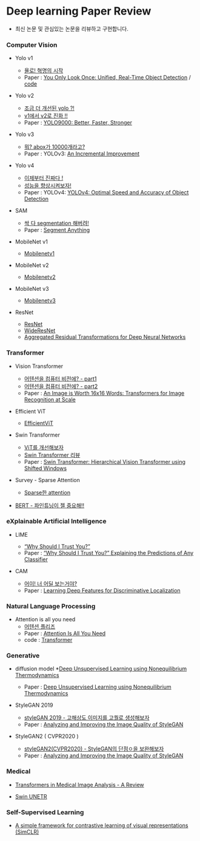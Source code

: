 # Deep learning Paper Review

* 최신 논문 및 관심있는 논문을 리뷰하고 구현합니다.


### Computer Vision 

* Yolo v1
  * [욜로! 혁명의 시작](https://minyoungxi.tistory.com/53)
  * Paper : [You Only Look Once: Unified, Real-Time Object Detection](https://arxiv.org/abs/1506.02640) / [code](https://velog.io/@minyoungxi/YOLO-v1-%EC%9D%B4%EB%AF%B8%EC%A7%80%EC%97%90%EC%84%9C-%EA%B0%9D%EC%B2%B4-%ED%83%90%EC%A7%80%EB%A5%BC-%ED%95%B4%EB%B3%BC%EA%B9%8C-%EB%85%BC%EB%AC%B8-%EA%B5%AC%ED%98%84-part1.-model)
 
* Yolo v2
  * [조금 더 개선된 yolo ?!](https://velog.io/@minyoungxi/yolo-v2-%EC%A1%B0%EA%B8%88-%EB%8D%94-%EA%B0%9C%EC%84%A0%EB%90%9C-yolo-%EB%85%BC%EB%AC%B8-%EB%A6%AC%EB%B7%B0)
  * [v1에서 v2로 진화 !!](https://velog.io/@minyoungxi/yolov2-v1%EC%97%90%EC%84%9C-v2%EB%A1%9C-%EC%A7%84%ED%99%94-%EB%AA%A8%EB%8D%B8-%EB%85%BC%EB%AC%B8-%EB%A6%AC%EB%B7%B0)
  * Paper : [YOLO9000: Better, Faster, Stronger](https://arxiv.org/abs/1612.08242)
 
* Yolo v3
  * [뭐? abox가 10000개라고?](https://velog.io/@minyoungxi/YOLOv3-%EB%AD%90-abox%EA%B0%80-10000%EA%B0%9C%EB%9D%BC%EA%B3%A0-%EB%85%BC%EB%AC%B8-%EB%A6%AC%EB%B7%B0)
  * Paper : YOLOv3: [An Incremental Improvement](https://arxiv.org/abs/1804.02767)

* Yolo v4
  * [이제부터 진짜다 !](https://velog.io/@minyoungxi/YOLO-v4-%EC%9D%B4%EC%A0%9C%EB%B6%80%ED%84%B0-%EC%A7%84%EC%A7%9C%EB%8B%A4-%EB%85%BC%EB%AC%B8-%EB%A6%AC%EB%B7%B0-part1)
  * [성능을 향상시켜보자!](https://velog.io/@minyoungxi/YOLO-v4-%EC%84%B1%EB%8A%A5%EC%9D%84-%ED%96%A5%EC%83%81%EC%8B%9C%EC%BC%9C%EB%B3%B4%EC%9E%90-%EB%85%BC%EB%AC%B8-%EB%A6%AC%EB%B7%B0-part2)
  * Paper : YOLOv4: [YOLOv4: Optimal Speed and Accuracy of Object Detection](https://arxiv.org/abs/2004.10934)
 
* SAM
  * [싹 다 segmentation 해버려! ](https://minyoungxi.tistory.com/91)
  * Paper : [Segment Anything](https://arxiv.org/abs/2304.02643)

* MobileNet v1
  * [Mobilenetv1](https://publish.obsidian.md/minyoungxi/Paper/Basic/Mobilenet/MobileNets+-+Efficient+Convolutional+Neural+Networks+for+Mobile+Vision+Applications)
 
* MobileNet v2
  * [Mobilenetv2](https://publish.obsidian.md/minyoungxi/Paper/Basic/Mobilenet/MobileNetV2+-+Inverted+Residuals+and+Linear+Bottlenecks)

* MobileNet v3
  * [Mobilenetv3](https://publish.obsidian.md/minyoungxi/Paper/Basic/Mobilenet/MobileNetV3)
 
* ResNet
  * [ResNet](https://publish.obsidian.md/minyoungxi/Paper/Basic/ResNet/ResNet+-+Deep+Residual+Learning+for+Image+Recognition)
  * [WideResNet](https://publish.obsidian.md/minyoungxi/Paper/Basic/ResNet/Wide+Residual+Networks)
  * [Aggregated Residual Transformations for Deep Neural Networks](https://publish.obsidian.md/minyoungxi/Paper/Basic/ResNet/Aggregated+Residual+Transformations+for+Deep+Neural+Networks)
 

### Transformer

* Vision Transformer
  * [어텐션을 컴퓨터 비전에? - part1](https://minyoungxi.tistory.com/51)
  * [어텐션을 컴퓨터 비전에? - part2](https://minyoungxi.tistory.com/52)
  * Paper : [An Image is Worth 16x16 Words: Transformers for Image Recognition at Scale](https://arxiv.org/abs/2010.11929)
 
* Efficient ViT
  * [EfficientViT](https://publish.obsidian.md/minyoungxi/Paper/Transformer/Vision+Transformer/EfficientViT+-+Memory+Efficient+Vision+Transformer+with+Cascaded+Group+Attention)

* Swin Transformer
  * [ViT를 개선해보자](https://minyoungxi.tistory.com/56)
  * [Swin Transformer 리뷰](https://publish.obsidian.md/minyoungxi/Paper/Transformer/Swin+transformer+-+Hierarchical+vision+transformer+using+shifted+windows)
  * Paper : [Swin Transformer: Hierarchical Vision Transformer using Shifted Windows](https://arxiv.org/abs/2103.14030)
 
* Survey - Sparse Attention
   * [Sparse한 attention](https://publish.obsidian.md/minyoungxi/Paper/Transformer/survey/Sparse+Attention)
 
* [BERT - 파인튜닝이 젤 중요해!!](https://publish.obsidian.md/minyoungxi/Paper/Transformer/NLP/BERT+-+Pre-training+of+Deep+Bidirectional+Transformers+for+Language+Understanding) 

### eXplainable Artificial Intelligence

* LIME
  * [“Why Should I Trust You?”](https://velog.io/@minyoungxi/LIME-Why-Should-I-Trust-You)
  * Paper : [“Why Should I Trust You?” Explaining the Predictions of Any Classifier](https://arxiv.org/pdf/1602.04938.pdf)

* CAM
  * [어이! 너 어딜 보는거야?](https://minyoungxi.tistory.com/55)
  * Paper : [Learning Deep Features for Discriminative Localization](https://arxiv.org/pdf/1512.04150.pdf)

### Natural Language Processing 

* Attention is all you need
  * [어텐션 플리즈](https://minyoungxi.tistory.com/71)
  * Paper : [Attention Is All You Need](https://arxiv.org/abs/1706.03762)
  * code : [Transformer](https://github.com/minyoungci/DeepLearning_Paper/tree/master/attention%20is%20all%20you%20need)



### Generative 
* diffusion model
  *[Deep Unsupervised Learning using Nonequilibrium Thermodynamics](https://minyoungxi.tistory.com/64)
  * Paper : [Deep Unsupervised Learning using Nonequilibrium Thermodynamics](https://arxiv.org/abs/1503.03585)

* StyleGAN 2019
  * [styleGAN 2019 - 고해상도 이미지를 고퀄로 생성해보자](https://minyoungxi.tistory.com/42)
  * Paper : [Analyzing and Improving the Image Quality of StyleGAN](https://arxiv.org/pdf/1912.04958.pdf)
 
* StyleGAN2 ( CVPR2020 )
  * [styleGAN2(CVPR2020) - StyleGAN의 단점ㅇ을 보완해보자](https://minyoungxi.tistory.com/43)
  * Paper : [Analyzing and Improving the Image Quality of StyleGAN](https://arxiv.org/pdf/1912.04958.pdf)

### Medical 

* [Transformers in Medical Image Analysis - A Review](https://publish.obsidian.md/minyoungxi/Paper/medical/Transformers+in+Medical+Image+Analysis+-+A+Review)

* [Swin UNETR](https://publish.obsidian.md/minyoungxi/Paper/medical/segmentation/Swin+UNETR+-+Swin+Transformers+for+Semantic+Segmentation+of+Brain+Tumors+in+MRI+Images)


### Self-Supervised Learning

* [A simple framework for contrastive learning of visual representations (SimCLR)](https://minyoungxi.tistory.com/82)

